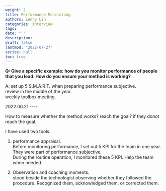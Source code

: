 ```yaml
---
weight: 2
title: Performance Monitoring
authors: Lenny Lin
categories: Interview
tags: 
date: " "
description: 
draft: false
lastmod: "2022-07-27"
series: null
toc: true
---
```




**Q: Give a specific example: how do you monitor performance of people that you lead.  How do you ensure your method is working?**

A: set up 5 S.M.A.R.T. when preparing performance subjective.  
review in the middle of the year.  
weekly toolbox meeting.  

2022.06.21 ----

How to measure whether the method works?
reach the goal? if they donot reach the goal.

I have used two tools.
1) performance appraisal.  
Before monitoring performance, I set out 5 KPI for the team in one year.  They were part of performance subjective.  
During the routine operation, I monitored these 5 KPI.  Help the team when needed.  

2) Observation and coaching moments.  
stood beside the technologist observing whether they followed the procedure. Recognized them, acknowledged them, or corrected them.



